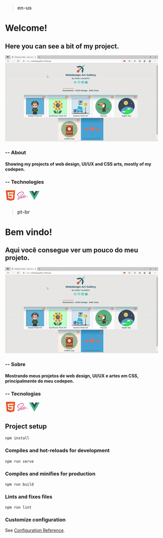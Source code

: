 > ### en-us

# Welcome!

## Here you can see a bit of my project.

![](https://github.com/IsaacLouzeiro/webdesign-gallery/blob/master/webdesignGallery-gif.gif "Preview")

### -- About

#### Showing my projects of web design, UI/UX and CSS arts, mostly of my codepen.

### -- Technologies

<span><img src="https://raw.githubusercontent.com/devicons/devicon/master/icons/html5/html5-original.svg" width="35px" alt="Html 5" title="Html 5" /></span>
<span><img src="https://raw.githubusercontent.com/devicons/devicon/master/icons/sass/sass-original.svg" width="35px" alt="Sass" title="Sass" /></span>
<span><img src="https://raw.githubusercontent.com/devicons/devicon/master/icons/vuejs/vuejs-original.svg" width="35px" alt="Vue" title="Vue"/></span>


> ### pt-br

# Bem vindo!

## Aqui você consegue ver um pouco do meu projeto.

![](https://github.com/IsaacLouzeiro/webdesign-gallery/blob/master/webdesignGallery-gif.gif "Pré-visualização")

### -- Sobre

#### Mostrando meus projetos de web design, UI/UX e artes em CSS, principalmente do meu codepen.

### -- Tecnologias


<span><img src="https://raw.githubusercontent.com/devicons/devicon/master/icons/html5/html5-original.svg" width="35px" alt="Html 5" title="Html 5" /></span>
<span><img src="https://raw.githubusercontent.com/devicons/devicon/master/icons/sass/sass-original.svg" width="35px" alt="Sass" title="Sass" /></span>
<span><img src="https://raw.githubusercontent.com/devicons/devicon/master/icons/vuejs/vuejs-original.svg" width="35px" alt="Vue" title="Vue"/></span>




## Project setup
```
npm install
```

### Compiles and hot-reloads for development
```
npm run serve
```

### Compiles and minifies for production
```
npm run build
```

### Lints and fixes files
```
npm run lint
```

### Customize configuration
See [Configuration Reference](https://cli.vuejs.org/config/).
